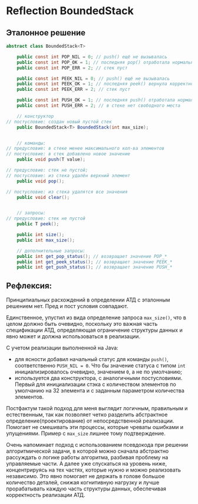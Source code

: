 # Reflection BoundedStack<T>

## Эталонное решение
```java
abstract class BoundedStack<T>

    public const int POP_NIL = 0; // push() ещё не вызывалась
    public const int POP_OK = 1; // последняя pop() отработала нормально
    public const int POP_ERR = 2; // стек пуст

    public const int PEEK_NIL = 0; // push() ещё не вызывалась
    public const int PEEK_OK = 1; // последняя peek() вернула корректное значение 
    public const int PEEK_ERR = 2; // стек пуст

    public const int PUSH_OK = 1; // последняя push() отработала нормально
    public const int PUSH_ERR = 2; // в стеке нет свободного места 

    // конструктор
// постусловие: создан новый пустой стек
    public BoundedStack<T> BoundedStack(int max_size);


    // команды:
// предусловие: в стеке менее максимального кол-ва элементов
// постусловие: в стек добавлено новое значение
    public void push(T value); 

// предусловие: стек не пустой; 
// постусловие: из стека удалён верхний элемент
    public void pop(); 

// постусловие: из стека удалятся все значения
    public void clear();


    // запросы:
// предусловие: стек не пустой
    public T peek(); 

    public int size();
    public int max_size();

    // дополнительные запросы:
    public int get_pop_status(); // возвращает значение POP_*
    public int get_peek_status(); // возвращает значение PEEK_*
    public int get_push_status(); // возвращает значение PUSH_*
```

## Рефлексия:

Принципиальных расхождений в определении АТД с эталонным решением нет. Пред и пост условия совпадают.

Единственное, упустил из вида определение запроса `max_size()`, что в целом должно быть очевидно, 
поскольку это важная часть спецификации АТД, определяющая ограничение структуры данных 
и явно может и должна использоваться в реализации.

С учетом реализации выполненной на Java:
- для ясности добавил начальный статус для команды `push()`, соответственно `PUSH_NIL = 0`.
Что бы значение статуса с типом `int` инициализировалось очевидно, значением `0`, а не по умолчанию;
- используется два конструктора, с аналогичными постусловиями. Первый для инициализации стэка 
с количеством элементов по умолчанию на 32 элемента и с заданным параметром количества элементов.

Постфактум такой подход для меня выглядит логичным, правильным и естественным, так как позволяет 
четко разделить абстрактное определение(проектирование) от непосредственной реализации. 
Помогает не смешивать эти процессы, которые чреваты ошибками и упущениями. 
Пример с `max_size` лишнее тому подтверждение.

Очень напоминает подход с использованием псевдокода при решении алгоритмической задачи, 
в которой можно сначала абстрактно рассуждать о логике работы алгоритма, разбивая проблему 
на управляемые части. А далее уже спускаться на уровень ниже, концентрируясь на тех частях, 
которые нужно и можно реализовать независимо. Это явно помогает не держать в голове большое 
количество деталей, снижая когнитивную нагрузку и лучше прорабатывать каждую часть структуры данных, 
обеспечивая корректность реализации АТД.